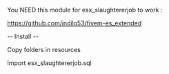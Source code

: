 You NEED this module for esx_slaughtererjob to work :

https://github.com/indilo53/fivem-es_extended

-- Install --

Copy folders in resources

Import esx_slaughtererjob.sql
